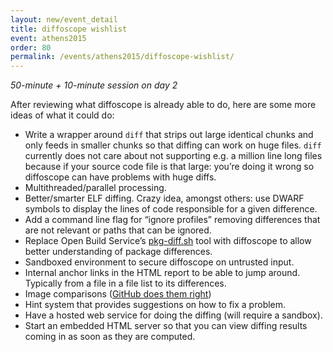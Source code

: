 ```yaml
---
layout: new/event_detail
title: diffoscope wishlist
event: athens2015
order: 80
permalink: /events/athens2015/diffoscope-wishlist/
---
```


*50-minute + 10-minute session on day 2*

After reviewing what diffoscope is already able to do, here are some more ideas of what it could do:

 - Write a wrapper around `diff` that strips out large identical chunks and only feeds in smaller chunks so that diffing can work on huge files. `diff` currently does not care about not supporting e.g. a million line long files because if your source code file is that large: you’re doing it wrong so diffoscope can have problems with huge diffs.
 - Multithreaded/parallel processing.
 - Better/smarter ELF diffing. Crazy idea, amongst others: use DWARF symbols to display the lines of code responsible for a given difference.
 - Add a command line flag for “ignore profiles” removing differences that are not relevant or paths that can be ignored.
 - Replace Open Build Service’s [pkg-diff.sh](https://github.com/openSUSE/build-compare) tool with diffoscope to allow better understanding of package differences.
 - Sandboxed environment to secure diffoscope on untrusted input.
 - Internal anchor links in the HTML report to be able to jump around. Typically from a file in a file list to its differences.
 - Image comparisons ([GitHub does them right](https://github.com/blog/817-behold-image-view-modes))
 - Hint system that provides suggestions on how to fix a problem.
 - Have a hosted web service for doing the diffing (will require a sandbox).
 - Start an embedded HTML server so that you can view diffing results coming in as soon as they are computed.
